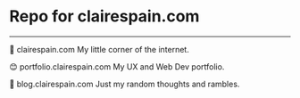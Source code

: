 <h1>Repo for clairespain.com</h1>
<hr/>


🎨 clairespain.com
    My little corner of the internet.

😊 portfolio.clairespain.com
    My UX and Web Dev portfolio.

📒 blog.clairespain.com
    Just my random thoughts and rambles.


